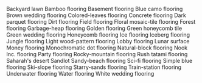 Backyard lawn
Bamboo flooring
Basement flooring
Blue camo flooring
Brown wedding flooring
Colored-leaves flooring
Concrete flooring
Dark parquet flooring
Dirt flooring
Field flooring
Floral mosaic-tile flooring
Forest flooring
Garbage-heap flooring
Golden flooring
Green honeycomb tile
Green wedding flooring
Honeycomb flooring
Ice flooring
Iceberg flooring
Jungle flooring
Light wood-pattern flooring
Lobby flooring
Lunar surface
Money flooring
Monochromatic dot flooring
Natural-block flooring
Nook Inc. flooring
Party flooring
Rocky-mountain flooring
Rush tatami flooring
Saharah's desert
Sandlot
Sandy-beach flooring
Sci-fi flooring
Simple blue flooring
Ski-slope flooring
Starry-sands flooring
Train-station flooring
Underwater flooring
Water flooring
White wedding flooring
